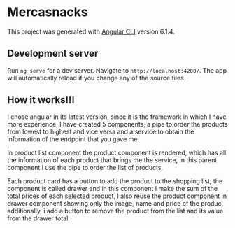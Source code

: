 # Mercasnacks

This project was generated with [Angular CLI](https://github.com/angular/angular-cli) version 6.1.4.

## Development server

Run `ng serve` for a dev server. Navigate to `http://localhost:4200/`. The app will automatically reload if you change any of the source files.

## How it works!!!
I chose angular in its latest version, since it is the framework in which I have more experience; I have created 5 components, a pipe to order the products from lowest to highest and vice versa and a service to obtain the information of the endpoint that you gave me.

In product list component the product component is rendered, which has all the information of each product that brings me the service, in this parent component I use the pipe to order the list of products.

Each product card has a button to add the product to the shopping list, the component is called drawer and in this component I make the sum of the total prices of each selected product, I also reuse the product component in drawer component showing only the image, name and price of the produc, additionally, i add a button to remove the product from the list and its value from the drawer total.
